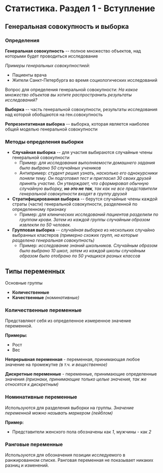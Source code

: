 # Статистика. Раздел 1 - Вступление
## Генеральная совокупность и выборка
### Определения
**Генеральная совокупность** -- полное множество объектов, над которыми будет проводиться исследование

*Примеры генеральных совокупностией*:
- Пациенты врача
- Жители Санкт-Петербурга во время социологических исследований

Вопрос для определения генеральной совокупности: *На какое множество объектов вы хотите распространить результаты исследований?*

**Выборка** -- часть генеральной совокупности, результаты исследования над которой обобщаются на ген.совокупность

**Репрезентативная выборка** -- выборка, которая является наиболее общей моделью генеральной совокупности

### Методы определения выборки
- **Случайная выборка** -- для участия выбираются случайные члены генеральной совокупности
    - Пример: *для исследования выполняемости домашнего задания было выбрано 50 случайных учеников*
    - Антипример: *студент решил узнать, насколько его однокурсники поняли тему. Он подготовил тест и пригласил 30 своих друзей принять участие. Он утверждает, что сформировал обычную случайную выборку, **но это не так**, так как не все представители генеральной совокупности входят в группу друзей*
- **Стратифицированная выборка** -- берутся случайные члены каждой страты (части) генеральной совокупности, разделенной по определенному признаку
    - Пример: *для клинических исследований пациентов разделили по группам крови. Затем из каждой группы случайным образом извлекли по 50 человек.*
- **Групповая выборка** -- *случайная выборка* из нескольких случайно выбранных кластеров *(примерно схожих групп, на которые разделена генеральная совокупность)*
    - Пример: *исследование знаний школьников. Случайным образом было выбрано 10 школ, затем из каждой школы случайным образом было отобрано по 50 учащихся разных классов*

## Типы переменных
Основные группы
- **Количественные**
- **Качественные** *(номинативные)*

### Количественные переменные
Представляют себя из определенное измеренное значение переменной.

**Примеры:**
- Рост
- Вес

**Непрерывная переменная** - переменная, принимающая любое значение на промежутке *(в т.ч. и вещественное)*

**Дискретные переменные** - переменные, принимающие определенные значения *(признаки, принимающие только целые значения, так же относятся к дискретным)*


### Номинативные переменные
Используются для разделения выборки на группы. *Значение переменной можно называть маркером (лейблом)*

**Пример:**
- Представители женского пола обозначены как *1*, мужчины - как *2*

### Ранговые переменные
Используются для обозначения позиции исследуемого в ранжированном списке. Ранговая переменная не показывает никаких разниц и изменений.


